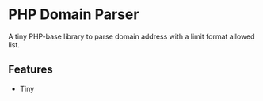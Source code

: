 # PHP Domain Parser

A tiny PHP-base library to parse domain address with a limit format allowed list.

## Features

- Tiny
